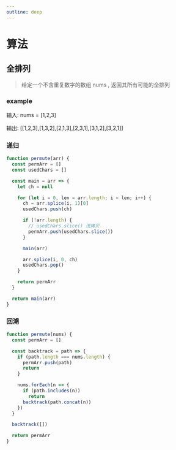 ```yaml
---
outline: deep
---
```


# 算法

## 全排列

> 给定一个不含重复数字的数组 nums , 返回其所有可能的全排列

### example

输入: nums = [1,2,3]

输出: [[1,2,3],[1,3,2],[2,1,3],[2,3,1],[3,1,2],[3,2,1]]

### 递归

```js
function permute(arr) {
  const permArr = []
  const usedChars = []

  const main = arr => {
    let ch = null

    for (let i = 0, len = arr.length; i < len; i++) {
      ch = arr.splice(i, 1)[0]
      usedChars.push(ch)

      if (!arr.length) {
        // usedChars.slice() 浅拷贝
        permArr.push(usedChars.slice())
      }

      main(arr)

      arr.splice(i, 0, ch)
      usedChars.pop()
    }

    return permArr
  }

  return main(arr)
}
```

### 回溯

```js
function permute(nums) {
  const permArr = []

  const backtrack = path => {
    if (path.length === nums.length) {
      permArr.push(path)
      return
    }

    nums.forEach(n => {
      if (path.includes(n))
        return
      backtrack(path.concat(n))
    })
  }

  backtrack([])

  return permArr
}
```
